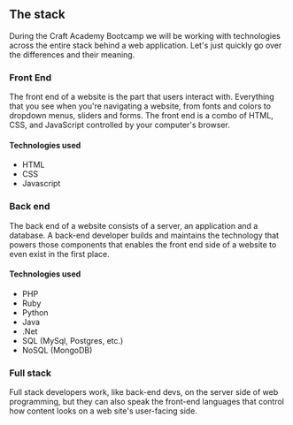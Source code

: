 ## The stack
During the Craft Academy Bootcamp we will be working with technologies across the entire stack behind a web application. Let's just quickly go over the differences and their meaning.

### Front End
The front end of a website is the part that users interact with. Everything that you see when you're navigating a website, from fonts and colors to dropdown menus, sliders and forms. The front end is a combo of HTML, CSS, and JavaScript controlled by your computer's browser.

#### Technologies used
* HTML
* CSS
* Javascript

### Back end
The back end of a website consists of a server, an application and a database. A back-end developer builds and maintains the technology that powers those components that enables the front end side of a website to even exist in the first place.

#### Technologies used
* PHP
* Ruby
* Python
* Java
* .Net
* SQL (MySql, Postgres, etc.)
* NoSQL (MongoDB)

### Full stack
Full stack developers work, like back-end devs, on the server side of web programming, but they can also speak the front-end languages that control how content looks on a web site's user-facing side. 



 


